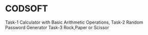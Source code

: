# CODSOFT
Task-1 Calculator with Basic Arithmetic Operations,
Task-2 Random Password Generator
Task-3 Rock,Paper or Scissor
